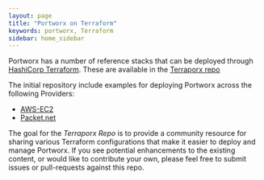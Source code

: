 ```yaml
---
layout: page
title: "Portworx on Terraform"
keywords: portworx, Terraform
sidebar: home_sidebar
---
```


Portworx has a number of reference stacks that can be deployed through [HashiCorp Terraform](https://www.terraform.io/).
These are available in the [Terraporx repo](https://github.com/portworx/terraporx)

The initial repository include examples for deploying Portworx across the following Providers:

* [AWS-EC2](https://aws.amazon.com/ec2/)
* [Packet.net](https://www.packet.net/)

The goal for the *Terraporx Repo* is to provide a community resource for sharing various Terraform configurations
that make it easier to deploy and manage Portworx.    If you see potential enhancements to the existing content, 
or would like to contribute your own, please feel free to submit issues or pull-requests against this repo.

